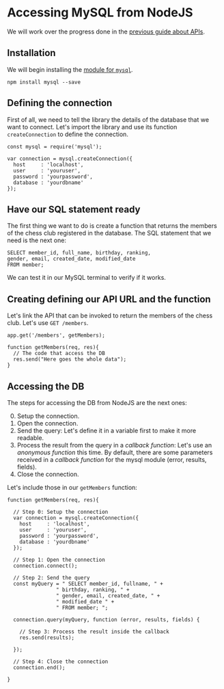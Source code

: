 # Accessing MySQL from NodeJS

We will work over the progress done in the [previous guide about APIs](./api_101.md).

## Installation

We will begin installing the [module for `mysql`](https://www.npmjs.com/package/mysql).

```
npm install mysql --save
```

## Defining the connection

First of all, we need to tell the library the details of the database that we want to connect. Let's import the library and use its function `createConnection` to define the connection.

```
const mysql = require('mysql');

var connection = mysql.createConnection({
  host     : 'localhost',
  user     : 'youruser',
  password : 'yourpassword',
  database : 'yourdbname'
});
```

## Have our SQL statement ready

The first thing we want to do is create a function that returns the members of the chess club registered in the database. The SQL statement that we need is the next one:

```
SELECT member_id, full_name, birthday, ranking,
gender, email, created_date, modified_date
FROM member; 
```

We can test it in our MySQL terminal to verify if it works.

## Creating defining our API URL and the function

Let's link the API that can be invoked to return the members of the chess club. Let's use `GET /members`.

```
app.get('/members', getMembers);

function getMembers(req, res){
  // The code that access the DB
  res.send("Here goes the whole data");
}
```

## Accessing the DB

The steps for accessing the DB from NodeJS are the next ones:

0. Setup the connection.
1. Open the connection.
2. Send the query: Let's define it in a variable first to make it more readable.
3. Process the result from the query in a *callback function*: Let's use an *anonymous function* this time. By default, there are some parameters received in a *callback function* for the mysql module (error, results, fields).
4. Close the connection.

Let's include those in our `getMembers` function:

```
function getMembers(req, res){
  
  // Step 0: Setup the connection
  var connection = mysql.createConnection({
    host     : 'localhost',
    user     : 'youruser',
    password : 'yourpassword',
    database : 'yourdbname'
  });

  // Step 1: Open the connection
  connection.connect();

  // Step 2: Send the query
  const myQuery = " SELECT member_id, fullname, " +
                " birthday, ranking, " +
                " gender, email, created_date, " +
                " modified_date " +
                " FROM member; ";

  connection.query(myQuery, function (error, results, fields) {
    
    // Step 3: Process the result inside the callback
    res.send(results);

  });

  // Step 4: Close the connection
  connection.end();

}
```